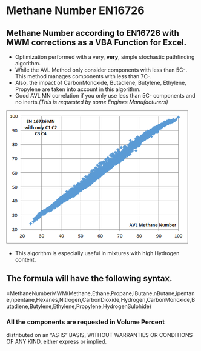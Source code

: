 # Methane Number EN16726  

## Methane Number according to EN16726 with MWM corrections as a VBA Function for Excel.  

- Optimization performed with a very, **very**, simple stochastic pathfinding algorithm.  
- While the AVL Method only consider components with less than 5C-. This method manages components with less than 7C-. 
- Also, the impact of CarbonMonoxide, Butadiene, Butylene, Ethylene, Propylene are taken into account in this algorithm.
- Good AVL MN correlation if you only use less than 5C- components and no inerts.*(This is requested by some Engines Manufacturers)*  

![MethaneNumberComparison](MethaneNumberComparison.png)  

- This algorithm is especially useful in mixtures with high Hydrogen content.  

## The formula will have the following syntax.  

=MethaneNumberMWM(Methane,Ethane,Propane,iButane,nButane,ipentane,npentane,Hexanes,Nitrogen,CarbonDioxide,Hydrogen,CarbonMonoxide,Butadiene,Butylene,Ethylene,Propylene,HydrogenSulphide)

### All the components are requested in Volume Percent

distributed on an “AS IS” BASIS, WITHOUT WARRANTIES OR CONDITIONS OF ANY KIND, either express or implied.
